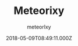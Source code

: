 ---
title: Meteorixy
github: https://github.com/meteorlxy/vuepress-theme-meteorlxy
demo: https://vuepress-theme-meteorlxy.meteorlxy.cn/
author: meteorlxy
ssg:
  - Vuepress
cms:
  - Markdown
date: 2018-05-09T08:49:11.000Z
description: ':sparkling_heart: VuePress Blog Theme - Meteorlxy'
draft: false
publish_date: '2018-05-09T08:49:11Z'
update_date: '2020-12-11T02:15:32Z'
github_star: 357
github_fork: 90
---